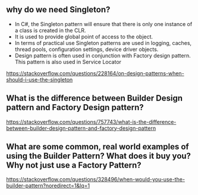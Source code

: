 ## why do we need Singleton?

- In C#, the Singleton pattern will ensure that there is only one instance of a class is created in the CLR. 
- It is used to provide global point of access to the object. 
- In terms of practical use Singleton patterns are used in logging, caches, thread pools, configuration settings, device driver objects. 
- Design pattern is often used in conjunction with Factory design pattern. This pattern is also used in Service Locator

https://stackoverflow.com/questions/228164/on-design-patterns-when-should-i-use-the-singleton

## What is the difference between Builder Design pattern and Factory Design pattern?
https://stackoverflow.com/questions/757743/what-is-the-difference-between-builder-design-pattern-and-factory-design-pattern

## What are some common, real world examples of using the Builder Pattern? What does it buy you? Why not just use a Factory Pattern?
https://stackoverflow.com/questions/328496/when-would-you-use-the-builder-pattern?noredirect=1&lq=1
